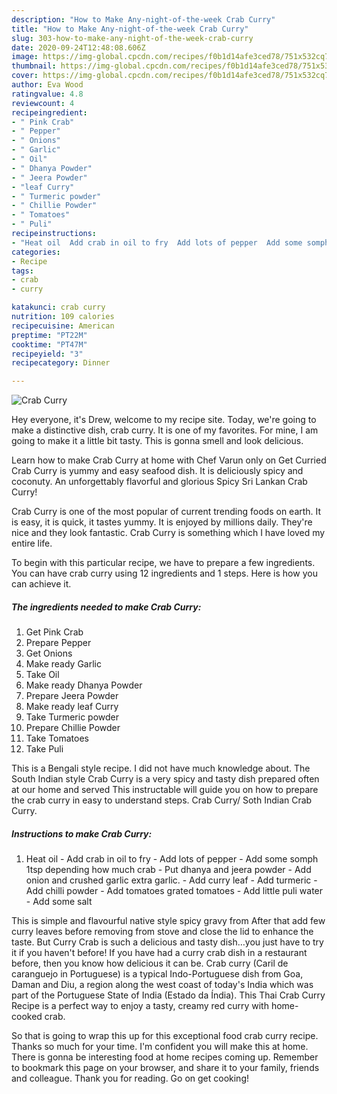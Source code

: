 ```yaml
---
description: "How to Make Any-night-of-the-week Crab Curry"
title: "How to Make Any-night-of-the-week Crab Curry"
slug: 303-how-to-make-any-night-of-the-week-crab-curry
date: 2020-09-24T12:48:08.606Z
image: https://img-global.cpcdn.com/recipes/f0b1d14afe3ced78/751x532cq70/crab-curry-recipe-main-photo.jpg
thumbnail: https://img-global.cpcdn.com/recipes/f0b1d14afe3ced78/751x532cq70/crab-curry-recipe-main-photo.jpg
cover: https://img-global.cpcdn.com/recipes/f0b1d14afe3ced78/751x532cq70/crab-curry-recipe-main-photo.jpg
author: Eva Wood
ratingvalue: 4.8
reviewcount: 4
recipeingredient:
- " Pink Crab"
- " Pepper"
- " Onions"
- " Garlic"
- " Oil"
- " Dhanya Powder"
- " Jeera Powder"
- "leaf Curry"
- " Turmeric powder"
- " Chillie Powder"
- " Tomatoes"
- " Puli"
recipeinstructions:
- "Heat oil  Add crab in oil to fry  Add lots of pepper  Add some somph 1tsp depending how much crab  Put dhanya and jeera powder  Add onion and crushed garlic extra garlic.  Add curry leaf  Add turmeric  Add chilli powder  Add tomatoes grated tomatoes  Add little puli water  Add some salt"
categories:
- Recipe
tags:
- crab
- curry

katakunci: crab curry 
nutrition: 109 calories
recipecuisine: American
preptime: "PT22M"
cooktime: "PT47M"
recipeyield: "3"
recipecategory: Dinner

---
```



![Crab Curry](https://img-global.cpcdn.com/recipes/f0b1d14afe3ced78/751x532cq70/crab-curry-recipe-main-photo.jpg)

Hey everyone, it's Drew, welcome to my recipe site. Today, we're going to make a distinctive dish, crab curry. It is one of my favorites. For mine, I am going to make it a little bit tasty. This is gonna smell and look delicious.

Learn how to make Crab Curry at home with Chef Varun only on Get Curried Crab Curry is yummy and easy seafood dish. It is deliciously spicy and coconuty. An unforgettably flavorful and glorious Spicy Sri Lankan Crab Curry!

Crab Curry is one of the most popular of current trending foods on earth. It is easy, it is quick, it tastes yummy. It is enjoyed by millions daily. They're nice and they look fantastic. Crab Curry is something which I have loved my entire life.


To begin with this particular recipe, we have to prepare a few ingredients. You can have crab curry using 12 ingredients and 1 steps. Here is how you can achieve it.

<!--inarticleads1-->

##### The ingredients needed to make Crab Curry:

1. Get  Pink Crab
1. Prepare  Pepper
1. Get  Onions
1. Make ready  Garlic
1. Take  Oil
1. Make ready  Dhanya Powder
1. Prepare  Jeera Powder
1. Make ready leaf Curry
1. Take  Turmeric powder
1. Prepare  Chillie Powder
1. Take  Tomatoes
1. Take  Puli


This is a Bengali style recipe. I did not have much knowledge about. The South Indian style Crab Curry is a very spicy and tasty dish prepared often at our home and served This instructable will guide you on how to prepare the crab curry in easy to understand steps. Crab Curry/ Soth Indian Crab Curry. 

<!--inarticleads2-->

##### Instructions to make Crab Curry:

1. Heat oil  - Add crab in oil to fry  - Add lots of pepper  - Add some somph 1tsp depending how much crab  - Put dhanya and jeera powder  - Add onion and crushed garlic extra garlic.  - Add curry leaf  - Add turmeric  - Add chilli powder  - Add tomatoes grated tomatoes  - Add little puli water  - Add some salt


This is simple and flavourful native style spicy gravy from After that add few curry leaves before removing from stove and close the lid to enhance the taste. But Curry Crab is such a delicious and tasty dish…you just have to try it if you haven&#39;t before! If you have had a curry crab dish in a restaurant before, then you know how delicious it can be. Crab curry (Caril de caranguejo in Portuguese) is a typical Indo-Portuguese dish from Goa, Daman and Diu, a region along the west coast of today&#39;s India which was part of the Portuguese State of India (Estado da Índia). This Thai Crab Curry Recipe is a perfect way to enjoy a tasty, creamy red curry with home-cooked crab. 

So that is going to wrap this up for this exceptional food crab curry recipe. Thanks so much for your time. I'm confident you will make this at home. There is gonna be interesting food at home recipes coming up. Remember to bookmark this page on your browser, and share it to your family, friends and colleague. Thank you for reading. Go on get cooking!
